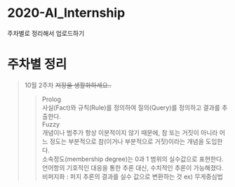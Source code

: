 # 2020-AI_Internship
주차별로 정리해서 업로드하기

# 주차별 정리
>10월 2주차 ~~저장을 생활화하세요..~~
>> Prolog   
>사실(Fact)와 규칙(Rule)를 정의하여 질의(Query)를 정의하고 결과를 추출한다.  
>> Fuzzy  
>개념이나 범주가 항상 이분적이지 않기 때문에, 참 또는 거짓이 아니라 어느 정도는 부분적으로 참(이거나 부분적으로 거짓)이라는 개념을 도입한다.  
>소속정도(membership degree)는 0과 1 범위의 실수값으로 표현한다.  
>언어항의 기호적인 대응을 통한 추론 대신, 수치적인 추론이 가능해졌다.  
>비퍼지화 : 퍼지 추론의 결과를 실수 값으로 변환하는 것 ex) 무게중심법  
 
